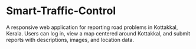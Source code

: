 # Smart-Traffic-Control
A responsive web application for reporting road problems in Kottakkal, Kerala. Users can log in, view a map centered around Kottakkal, and submit reports with descriptions, images, and location data.
